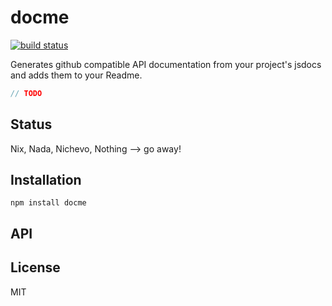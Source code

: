 # docme
[![build status](https://secure.travis-ci.org/thlorenz/docme.png)](http://travis-ci.org/thlorenz/docme)

Generates github compatible API documentation from your project's jsdocs and adds them to your Readme.

```js
// TODO
```

## Status

Nix, Nada, Nichevo, Nothing --> go away!
## Installation

    npm install docme

## API


## License

MIT
